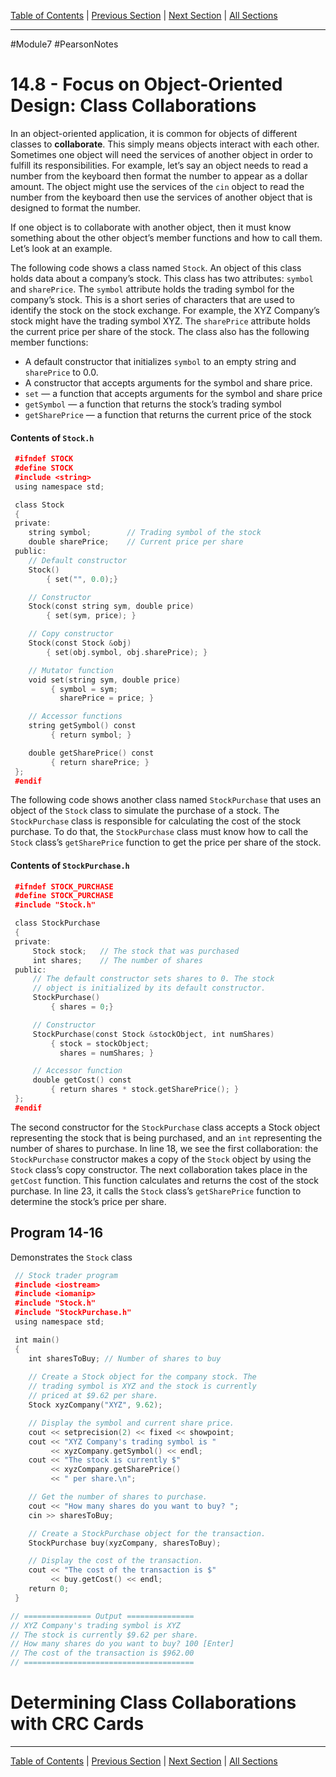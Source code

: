 [Table of Contents](/README.md) | [Previous Section](14.7%20-%20Aggregation.md) | [Next Section](14.9%20-%20Focus%20on%20Object-Oriented%20Programming.md) | [All Sections](/Module%207/Pearson%20Notes/)
***
#Module7 #PearsonNotes <br />
# 14.8 - Focus on Object-Oriented Design: Class Collaborations
In an object-oriented application, it is common for objects of different classes to **collaborate**. This simply means objects interact with each other. Sometimes one object will need the services of another object in order to fulfill its responsibilities. For example, let’s say an object needs to read a number from the keyboard then format the number to appear as a dollar amount. The object might use the services of the `cin` object to read the number from the keyboard then use the services of another object that is designed to format the number.

If one object is to collaborate with another object, then it must know something about the other object’s member functions and how to call them. Let’s look at an example.

The following code shows a class named `Stock`. An object of this class holds data about a company’s stock. This class has two attributes: `symbol` and `sharePrice`. The `symbol` attribute holds the trading symbol for the company’s stock. This is a short series of characters that are used to identify the stock on the stock exchange. For example, the XYZ Company’s stock might have the trading symbol XYZ. The `sharePrice` attribute holds the current price per share of the stock. The class also has the following member functions:
- A default constructor that initializes `symbol` to an empty string and `sharePrice` to 0.0.
- A constructor that accepts arguments for the symbol and share price.
- `set` — a function that accepts arguments for the symbol and share price
- `getSymbol` — a function that returns the stock’s trading symbol
- `getSharePrice` — a function that returns the current price of the stock

#### Contents of `Stock.h`
```c++
 #ifndef STOCK
 #define STOCK
 #include <string>
 using namespace std;

 class Stock
 {
 private:
    string symbol;        // Trading symbol of the stock
    double sharePrice;    // Current price per share
 public:
    // Default constructor
    Stock()
        { set("", 0.0);}

    // Constructor
    Stock(const string sym, double price)
        { set(sym, price); }

    // Copy constructor
    Stock(const Stock &obj)
        { set(obj.symbol, obj.sharePrice); }

    // Mutator function
    void set(string sym, double price)
         { symbol = sym;
           sharePrice = price; }

    // Accessor functions
    string getSymbol() const
         { return symbol; }

    double getSharePrice() const
         { return sharePrice; }
 };
 #endif
```

The following code shows another class named `StockPurchase` that uses an object of the `Stock` class to simulate the purchase of a stock. The `StockPurchase` class is responsible for calculating the cost of the stock purchase. To do that, the `StockPurchase` class must know how to call the `Stock` class’s `getSharePrice` function to get the price per share of the stock.

#### Contents of `StockPurchase.h`
```c++
 #ifndef STOCK_PURCHASE
 #define STOCK_PURCHASE
 #include "Stock.h"

 class StockPurchase
 {
 private:
     Stock stock;   // The stock that was purchased
     int shares;    // The number of shares
 public:
     // The default constructor sets shares to 0. The stock
     // object is initialized by its default constructor.
     StockPurchase()
         { shares = 0;}

     // Constructor
     StockPurchase(const Stock &stockObject, int numShares)
         { stock = stockObject;
           shares = numShares; }

     // Accessor function
     double getCost() const
         { return shares * stock.getSharePrice(); }
 };
 #endif
```
The second constructor for the `StockPurchase` class accepts a Stock object representing the stock that is being purchased, and an `int` representing the number of shares to purchase. In line 18, we see the first collaboration: the `StockPurchase` constructor makes a copy of the `Stock` object by using the `Stock` class’s copy constructor. The next collaboration takes place in the `getCost` function. This function calculates and returns the cost of the stock purchase. In line 23, it calls the `Stock` class’s `getSharePrice` function to determine the stock’s price per share. 

## Program 14-16
Demonstrates the `Stock` class
```c++
 // Stock trader program
 #include <iostream>
 #include <iomanip>
 #include "Stock.h"
 #include "StockPurchase.h"
 using namespace std;

 int main()
 {
    int sharesToBuy; // Number of shares to buy
    
    // Create a Stock object for the company stock. The
    // trading symbol is XYZ and the stock is currently
    // priced at $9.62 per share.
    Stock xyzCompany("XYZ", 9.62);

    // Display the symbol and current share price.
    cout << setprecision(2) << fixed << showpoint;
    cout << "XYZ Company's trading symbol is "
         << xyzCompany.getSymbol() << endl;
    cout << "The stock is currently $"
         << xyzCompany.getSharePrice()
         << " per share.\n";

    // Get the number of shares to purchase.
    cout << "How many shares do you want to buy? ";
    cin >> sharesToBuy;

    // Create a StockPurchase object for the transaction.
    StockPurchase buy(xyzCompany, sharesToBuy);

    // Display the cost of the transaction.
    cout << "The cost of the transaction is $"
         << buy.getCost() << endl;
    return 0;
 }

// =============== Output ===============
// XYZ Company's trading symbol is XYZ
// The stock is currently $9.62 per share.
// How many shares do you want to buy? 100 [Enter]
// The cost of the transaction is $962.00
// ======================================
```

# Determining Class Collaborations with CRC Cards
***
[Table of Contents](/README.md) | [Previous Section](14.7%20-%20Aggregation.md) | [Next Section](14.9%20-%20Focus%20on%20Object-Oriented%20Programming.md) | [All Sections](/Module%207/Pearson%20Notes/)